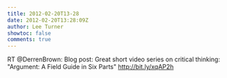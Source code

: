 ```yaml
---
title: 2012-02-20T13-28
date: 2012-02-20T13:28:09Z
author: Lee Turner
showtoc: false
comments: true
---
```


RT @DerrenBrown: Blog post: Great short video series on critical thinking: "Argument: A Field Guide in Six Parts" http://bit.ly/xqAP2h

